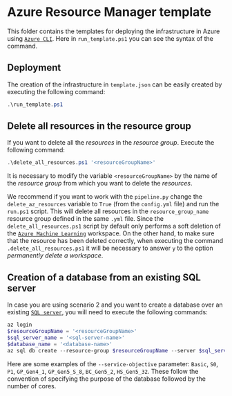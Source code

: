 # Azure Resource Manager template
This folder contains the templates for deploying the infrastructure in Azure using [`Azure CLI`](https://learn.microsoft.com/en-us/cli/azure/). Here in `run_template.ps1` you can see the syntax of the command.

## Deployment

The creation of the infrastructure in `template.json` can be easily created by executing the following command:
```powershell
.\run_template.ps1
```

## Delete all resources in the resource group

If you want to delete all the _resources_ in the _resource group_. Execute the following command:
```powershell
.\delete_all_resources.ps1 '<resourceGroupName>'
```

It is necessary to modify the variable `<resourceGroupName>` by the name of the _resource group_ from which you want to delete the _resources_. 

We recommend if you want to work with the `pipeline.py` change the `delete_az_resources` variable to `True` (from the `config.yml` file) and run the `run.ps1` script. This will delete all resources in the `resource_group_name` resource group defined in the same `.yml` file. Since the `delete_all_resources.ps1` script by default only performs a soft deletion of the [`Azure Machine Learning`](https://learn.microsoft.com/en-us/azure/machine-learning/concept-workspace?view=azureml-api-2) workspace. On the other hand, to make sure that the resource has been deleted correctly, when executing the command `.delete_all_resources.ps1` it will be necessary to answer `y` to the option _permanently delete a workspace_.

## Creation of a database from an existing SQL server

In case you are using scenario 2 and you want to create a database over an existing [`SQL server`](https://learn.microsoft.com/en-us/azure/azure-sql/azure-sql-iaas-vs-paas-what-is-overview?view=azuresql), you will need to execute the following commands:
```powershell
az login
$resourceGroupName = '<resourceGroupName>'
$sql_server_name = '<sql-server-name>'
$database_name = '<database-name>'
az sql db create --resource-group $resourceGroupName --server $sql_server_name --name $database_name --service-objective GP_S_Gen5_1
```

Here are some examples of the `--service-objective` parameter: `Basic`, `S0`, `P1`, `GP_Gen4_1`, `GP_Gen5_S_8`, `BC_Gen5_2`, `HS_Gen5_32`. These follow the convention of specifying the purpose of the database followed by the number of cores.